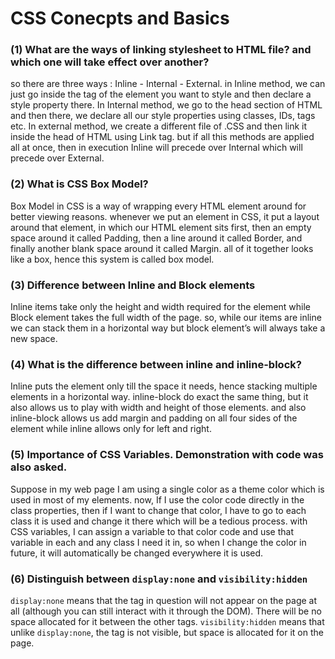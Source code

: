 # CSS Conecpts and Basics

### (1) What are the ways of linking stylesheet to HTML file? and which one will take effect over another? 
so there are three ways : Inline - Internal - External. in Inline method, we can just go inside the tag of the element you want to style and then declare a style property there. In Internal method, we go to the head section of HTML and then there, we declare all our style properties using classes, IDs, tags etc. In external method, we create a different file of .CSS and then link it inside the head of HTML using Link tag. but if all this methods are applied all at once, then in execution Inline will precede over Internal which will precede over External.

### (2) What is CSS Box Model?
Box Model in CSS is a way of wrapping every HTML element around for better viewing reasons. whenever we put an element in CSS, it put a layout around that element, in which our HTML element sits first, then an empty space around it called Padding, then a line around it called Border, and finally another blank space around it called Margin. all of it together looks like a box, hence this system is called box model.

### (3) Difference between Inline and Block elements

Inline items take only the height and width required for the element while Block element takes the full width of the page.  so, while our items are inline we can stack them in a horizontal way but block element’s will always take a new space.

### (4) What is the difference between inline and inline-block?

Inline puts the element only till the space it needs, hence stacking multiple elements in a horizontal way. inline-block do exact the same thing, but it also allows us to play with width and height of those elements. and also inline-block allows us add margin and padding on all four sides of the element while inline allows only for left and right.

### (5) Importance of CSS Variables. Demonstration with code was also asked.

Suppose in my web page I am using a single color as a theme color which is used in most of my elements. now, If I use the color code directly in the class properties, then if I want to change that color, I have to go to each class it is used and change it there which will be a tedious process. with CSS variables, I can assign a variable to that color code and use that variable in each and any class I need it in, so when I change the color in future, it will automatically be changed everywhere it is used.

### (6) Distinguish between `display:none` and `visibility:hidden`

`display:none` means that the tag in question will not appear on the page at all (although you can still interact with it through the DOM). There will be no space allocated for it between the other tags. `visibility:hidden` means that unlike `display:none`, the tag is not visible, but space is allocated for it on the page.